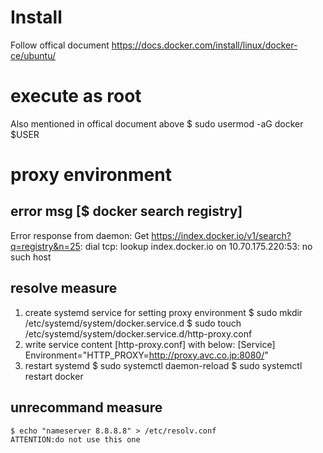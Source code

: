 # Install
Follow offical document
https://docs.docker.com/install/linux/docker-ce/ubuntu/

# execute as root
Also mentioned in offical document above
    $ sudo usermod -aG docker $USER

# proxy environment
## error msg [$ docker search registry]
Error response from daemon: Get https://index.docker.io/v1/search?q=registry&n=25: dial tcp: lookup index.docker.io on 10.70.175.220:53: no such host
## resolve measure
1. create systemd service for setting proxy environment
    $ sudo mkdir /etc/systemd/system/docker.service.d
    $ sudo touch /etc/systemd/system/docker.service.d/http-proxy.conf
2. write service content [http-proxy.conf] with below:
    [Service]
    Environment="HTTP_PROXY=http://proxy.avc.co.jp:8080/"
3. restart systemd
    $ sudo systemctl daemon-reload
    $ sudo systemctl restart docker
## unrecommand measure
    $ echo "nameserver 8.8.8.8" > /etc/resolv.conf
    ATTENTION:do not use this one

